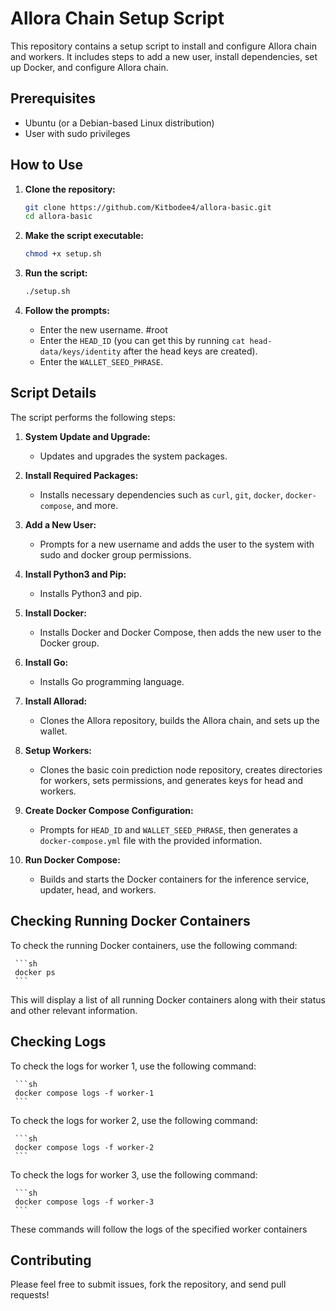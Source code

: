 # Allora Chain Setup Script


This repository contains a setup script to install and configure Allora chain and workers. It includes steps to add a new user, install dependencies, set up Docker, and configure Allora chain.

## Prerequisites

- Ubuntu (or a Debian-based Linux distribution)
- User with sudo privileges

## How to Use

1. **Clone the repository:**

    ```sh
    git clone https://github.com/Kitbodee4/allora-basic.git
    cd allora-basic
    ```

2. **Make the script executable:**

    ```sh
    chmod +x setup.sh
    ```

3. **Run the script:**

    ```sh
    ./setup.sh
    ```

4. **Follow the prompts:**
   - Enter the new username.   #root
   - Enter the `HEAD_ID` (you can get this by running `cat head-data/keys/identity` after the head keys are created).
   - Enter the `WALLET_SEED_PHRASE`.

## Script Details

The script performs the following steps:

1. **System Update and Upgrade:**
    - Updates and upgrades the system packages.

2. **Install Required Packages:**
    - Installs necessary dependencies such as `curl`, `git`, `docker`, `docker-compose`, and more.

3. **Add a New User:**
    - Prompts for a new username and adds the user to the system with sudo and docker group permissions.

4. **Install Python3 and Pip:**
    - Installs Python3 and pip.

5. **Install Docker:**
    - Installs Docker and Docker Compose, then adds the new user to the Docker group.

6. **Install Go:**
    - Installs Go programming language.

7. **Install Allorad:**
    - Clones the Allora repository, builds the Allora chain, and sets up the wallet.

8. **Setup Workers:**
    - Clones the basic coin prediction node repository, creates directories for workers, sets permissions, and generates keys for head and workers.

9. **Create Docker Compose Configuration:**
    - Prompts for `HEAD_ID` and `WALLET_SEED_PHRASE`, then generates a `docker-compose.yml` file with the provided information.

10. **Run Docker Compose:**
    - Builds and starts the Docker containers for the inference service, updater, head, and workers.
## Checking Running Docker Containers

To check the running Docker containers, use the following command:

     ```sh
     docker ps
     ```

This will display a list of all running Docker containers along with their status and other relevant information.
    
## Checking Logs

To check the logs for worker 1, use the following command:

     ```sh
     docker compose logs -f worker-1
     ```

To check the logs for worker 2, use the following command:

     ```sh
     docker compose logs -f worker-2
     ```
To check the logs for worker 3, use the following command:

     ```sh
     docker compose logs -f worker-3
     ```
These commands will follow the logs of the specified worker containers

## Contributing

Please feel free to submit issues, fork the repository, and send pull requests!


